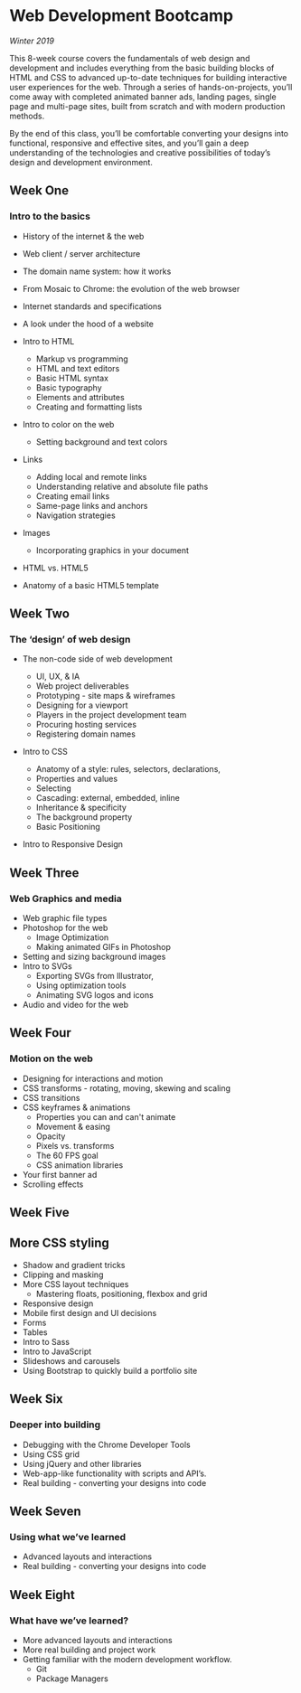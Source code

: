 # Web Development Bootcamp
_Winter 2019_

This 8-week course covers the fundamentals of web design and development and includes everything from the basic building blocks of HTML and CSS to advanced up-to-date techniques for building interactive user experiences for the web. Through a series of hands-on-projects, you’ll come away with completed animated banner ads, landing pages, single page and multi-page sites, built from scratch and with modern production methods.

By the end of this class, you’ll be comfortable converting your designs into functional, responsive and effective sites, and you’ll gain a deep understanding of the technologies and creative possibilities of today’s design and development environment.

## Week One
### Intro to the basics
* History of the internet & the web
* Web client / server architecture
* The domain name system: how it works
* From Mosaic to Chrome: the 
evolution of the web browser
* Internet standards and specifications
* A look under the hood of a website
* Intro to HTML
    * Markup vs programming
    * HTML and text editors
    * Basic HTML syntax
    * Basic typography
    * Elements and attributes
    * Creating and formatting lists

* Intro to color on the web
    * Setting background and text colors
* Links
    * Adding local and remote links
    * Understanding relative and absolute file paths
    * Creating email links
    * Same-page links and anchors
    * Navigation strategies

* Images
    * Incorporating graphics in your document
* HTML vs. HTML5
* Anatomy of a basic HTML5 template

## Week Two
### The ‘design’ of web design
* The non-code side of web development
    * UI, UX, & IA
    * Web project deliverables
    * Prototyping - site maps & wireframes
    * Designing for a viewport
    * Players in the project development team
    * Procuring hosting services
    * Registering domain names

* Intro to CSS
    * Anatomy of a style: rules, selectors, declarations,
    * Properties and values
    * Selecting
    * Cascading: external, embedded, inline
    * Inheritance & specificity
    * The background property
    * Basic Positioning
* Intro to Responsive Design

## Week Three
### Web Graphics and media
* Web graphic file types
* Photoshop for the web
     * Image Optimization
     * Making animated GIFs in Photoshop
* Setting and sizing background images
* Intro to SVGs
    * Exporting SVGs from Illustrator,
    * Using optimization tools
    * Animating SVG logos and icons
* Audio and video for the web

## Week Four
### Motion on the web
* Designing for interactions and motion
* CSS transforms - rotating, moving, skewing and scaling
* CSS transitions
* CSS keyframes & animations
    * Properties you can and can't animate
    * Movement & easing
    * Opacity
    * Pixels vs. transforms
    * The 60 FPS goal
    * CSS animation libraries
* Your first banner ad
* Scrolling effects

## Week Five
## More CSS styling
* Shadow and gradient tricks
* Clipping and masking
* More CSS layout techniques
    * Mastering floats, positioning, flexbox and grid
* Responsive design
* Mobile first design and UI decisions
* Forms
* Tables
* Intro to Sass
* Intro to JavaScript
* Slideshows and carousels
* Using Bootstrap to quickly build a portfolio site

## Week Six
### Deeper into building
* Debugging with the Chrome Developer Tools
* Using CSS grid
* Using jQuery and other libraries
* Web-app-like functionality with scripts and API’s. 
* Real building - converting your designs into code

## Week Seven
### Using what we’ve learned
* Advanced layouts and interactions
* Real building - converting your designs into code

## Week Eight
### What have we’ve learned?
* More advanced layouts and interactions
* More real building and project work
* Getting familiar with the modern development workflow.
  * Git
  * Package Managers
